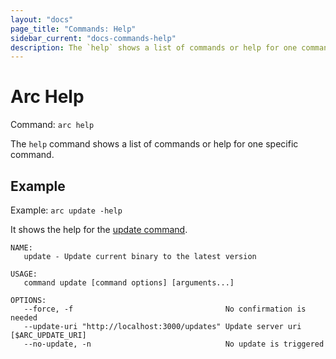 ```yaml
---
layout: "docs"
page_title: "Commands: Help"
sidebar_current: "docs-commands-help"
description: The `help` shows a list of commands or help for one command.
---
```


# Arc Help

Command: `arc help`

The `help` command shows a list of commands or help for one specific command.

## Example

Example: `arc update -help`

It shows the help for the [update command](/docs/commands/update.html).

```text
NAME:
   update - Update current binary to the latest version

USAGE:
   command update [command options] [arguments...]

OPTIONS:
   --force, -f                                  No confirmation is needed
   --update-uri "http://localhost:3000/updates" Update server uri [$ARC_UPDATE_URI]
   --no-update, -n                              No update is triggered
```
